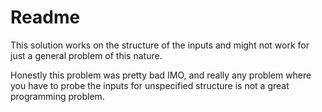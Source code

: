 # Readme

This solution works on the structure of the inputs and might not work for just
a general problem of this nature.

Honestly this problem was pretty bad IMO, and really any problem where you have
to probe the inputs for unspecified structure is not a great programming
problem.
